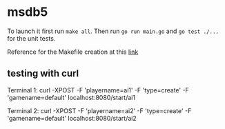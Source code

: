 # msdb5

To launch it first run `make all`. Then run `go run main.go` and `go test ./...` for the unit tests.

Reference for the Makefile creation at this [link](https://makefiletutorial.com/)

## testing with curl

Terminal 1:
curl -XPOST -F 'playername=ai1' -F 'type=create' -F 'gamename=default' localhost:8080/start/ai1

Terminal 2:
curl -XPOST -F 'playername=ai2' -F 'type=create' -F 'gamename=default' localhost:8080/start/ai2
